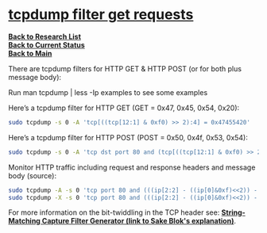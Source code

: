 # **[tcpdump filter get requests](https://stackoverflow.com/questions/4777042/can-i-use-tcpdump-to-get-http-requests-response-header-and-response-body)**

**[Back to Research List](../../../../../../research_list.md)**\
**[Back to Current Status](../../../../../../../a_status/current_tasks.md)**\
**[Back to Main](../../../../../../../README.md)**

There are tcpdump filters for HTTP GET & HTTP POST (or for both plus message body):

Run man tcpdump | less -Ip examples to see some examples

Here’s a tcpdump filter for HTTP GET (GET = 0x47, 0x45, 0x54, 0x20):

```bash
sudo tcpdump -s 0 -A 'tcp[((tcp[12:1] & 0xf0) >> 2):4] = 0x47455420'
```

Here’s a tcpdump filter for HTTP POST (POST = 0x50, 0x4f, 0x53, 0x54):

```bash
sudo tcpdump -s 0 -A 'tcp dst port 80 and (tcp[((tcp[12:1] & 0xf0) >> 2):4] = 0x504f5354)'
```

Monitor HTTP traffic including request and response headers and message body (source):

```bash
sudo tcpdump -A -s 0 'tcp port 80 and (((ip[2:2] - ((ip[0]&0xf)<<2)) - ((tcp[12]&0xf0)>>2)) != 0)' -w out.pcap -Z brent
sudo tcpdump -X -s 0 'tcp port 80 and (((ip[2:2] - ((ip[0]&0xf)<<2)) - ((tcp[12]&0xf0)>>2)) != 0)'
```

For more information on the bit-twiddling in the TCP header see: **[String-Matching Capture Filter Generator (link to Sake Blok's explanation)](http://www.wireshark.org/tools/string-cf.html)**.
